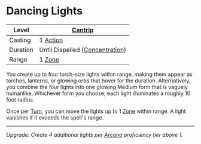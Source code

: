 # Dancing Lights

| Level    | [Cantrip]({Cantrips}.md)                                              |
| -------- | --------------------------------------------------------------------- |
| Casting  | 1 [Action](../../../../Game%20Procedures/Core%20Procedures/Action.md) |
| Duration | Until Dispelled ([Concentration](../../Concentration.md))             |
| Range    | 1 [Zone](../../../../Game%20Procedures/Core%20Procedures/Zone.md)     |

You create up to four torch-size lights within range, making them appear as torches, lanterns, or glowing orbs that hover for the duration. Alternatively, you combine the four lights into one glowing Medium form that is vaguely humanlike. Whichever form you choose, each light illuminates a roughly 10 foot radius.

Once per [Turn](../../../../Game%20Procedures/Core%20Procedures/Turn.md), you can move the lights up to 1 [Zone](../../../../Game%20Procedures/Core%20Procedures/Zone.md) within range. A light vanishes if it exceeds the spell's range.

---
*Upgrade: Create 4 additional lights per [Arcana](../../../../Player%20Characters/Skills/Arcana.md) proficiency tier above 1.*
